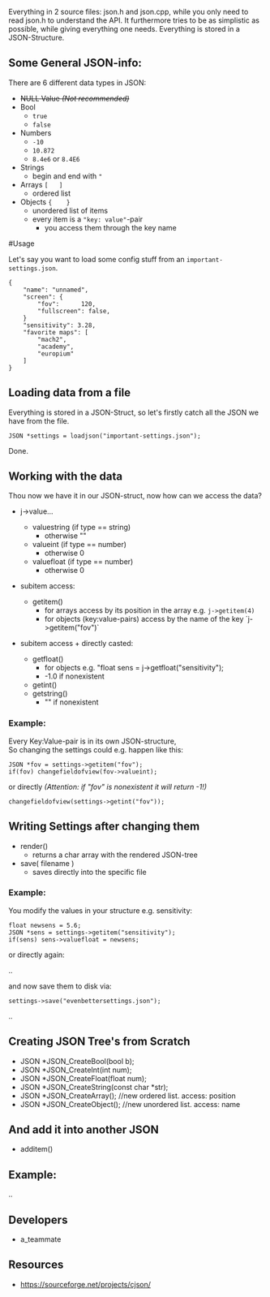 Everything in 2 source files: json.h and json.cpp, while you only need to read json.h to understand the API.
It furthermore tries to be as simplistic as possible, while giving everything one needs.
Everything is stored in a JSON-Structure.  

## Some General JSON-info:

There are 6 different data types in JSON:  
* ~~NULL Value _(Not recommended)_~~
* Bool
   * `true`
   * `false`
* Numbers
   * `-10`
   * `10.872`
   * `8.4e6` or `8.4E6`
* Strings
   * begin and end with `"`
* Arrays `[   ]`
   * ordered list
* Objects `{    }`
   * unordered list of items
   * every item is a `"key: value"`-pair
      * you access them through the key name 


#Usage

Let's say you want to load some config stuff from an `important-settings.json`.

    {
        "name": "unnamed", 
        "screen": {
            "fov":      120,
            "fullscreen": false, 
        }
        "sensitivity": 3.28,
        "favorite maps": [
            "mach2",
            "academy",
            "europium"
        ]
    }

## Loading data from a file

Everything is stored in a JSON-Struct, so let's firstly catch all the JSON we have from the file.

    JSON *settings = loadjson("important-settings.json");

Done.  

## Working with the data

Thou now we have it in our JSON-struct, now how can we access the data?  

* j->value...
   * valuestring (if type == string)
       * otherwise ""
   * valueint    (if type == number)
       * otherwise 0
   * valuefloat  (if type == number)
       * otherwise 0
* subitem access:
   * getitem()
       * for arrays access by its position in the array e.g. `j->getitem(4)`
       * for objects (key:value-pairs) access by the name of the key ´j->getitem("fov")`

* subitem access + directly casted:
   * getfloat()
       * for objects e.g. "float sens = j->getfloat("sensitivity");
       * -1.0 if nonexistent
   * getint()
   * getstring()
       * "" if nonexistent

### Example:

Every Key:Value-pair is in its own JSON-structure,  
So changing the settings could e.g. happen like this:

    JSON *fov = settings->getitem("fov");
    if(fov) changefieldofview(fov->valueint);

or directly _(Attention: if "fov" is nonexistent it will return -1!)_

    changefieldofview(settings->getint("fov"));


## Writing Settings after changing them

* render()
   * returns a char array with the rendered JSON-tree
* save( filename ) 
   * saves directly into the specific file

### Example: 

You modify the values in your structure e.g. sensitivity:

    float newsens = 5.6;
    JSON *sens = settings->getitem("sensitivity");
    if(sens) sens->valuefloat = newsens;

or directly again:

   ..

and now save them to disk via:

    settings->save("evenbettersettings.json");

..


## Creating JSON Tree's from Scratch

* JSON *JSON_CreateBool(bool b);
* JSON *JSON_CreateInt(int num);
* JSON *JSON_CreateFloat(float num);
* JSON *JSON_CreateString(const char *str);
* JSON *JSON_CreateArray();  //new ordered list. access: position
* JSON *JSON_CreateObject(); //new unordered list. access: name

## And add it into another JSON

* additem()

## Example:

..


## Developers

* a_teammate

## Resources

* https://sourceforge.net/projects/cjson/